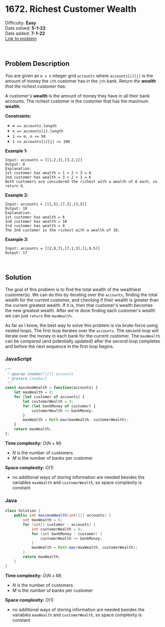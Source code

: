 # 1672. Richest Customer Wealth

Difficulty: **Easy**  
Date solved: **5-1-22**  
Date added: **7-1-22**  
[Link to problem](https://leetcode.com/problems/richest-customer-wealth/submissions/)

<br>

## Problem Description

You are given an `m x n` integer grid `accounts` where `accounts[i][j]` is the amount of money the `i​​​​​​​​​​​th`​​​​ customer has in the `j​​​​​​​​​​​th​​​​` bank. Return *the **wealth** that the richest customer has*.

A customer's **wealth** is the amount of money they have in all their bank accounts. The richest customer is the customer that has the maximum **wealth**.

**Constraints:**

- `m == accounts.length`
- `n == accounts[i].length`
- `1 <= m, n <= 50`
- `1 <= accounts[i][j] <= 100`

**Example 1:**

```
Input: accounts = [[1,2,3],[3,2,1]]
Output: 6
Explanation:
1st customer has wealth = 1 + 2 + 3 = 6
2nd customer has wealth = 3 + 2 + 1 = 6
Both customers are considered the richest with a wealth of 6 each, so return 6.
```

**Example 2:**

```
Input: accounts = [[1,5],[7,3],[3,5]]
Output: 10
Explanation: 
1st customer has wealth = 6
2nd customer has wealth = 10 
3rd customer has wealth = 8
The 2nd customer is the richest with a wealth of 10.
```

**Example 3:**

```
Input: accounts = [[2,8,7],[7,1,3],[1,9,5]]
Output: 17
```

<br>

## Solution

The goal of this problem is to find the total wealth of the wealthiest customer(s). We can do this by iterating over the `accounts`, finding the total wealth for the current customer, and checking if their wealth is greater than the current greatest wealth. If it is, then that customer's wealth becomes the new greatest wealth. After we're done finding each customer's wealth we can just `return` the `maxWealth`.

As far as I know, the best way to solve this problem is via brute-force using nested loops. The first loop iterates over the `accounts`. The second loop will iterate over the money in each bank for the current customer. The `maxWealth` can be compared (and potentially updated) after the second loop completes and before the next sequence in the first loop begins. 

### **JavaScript**

```js
/**
 * @param {number[][]} accounts
 * @return {number}
 */
const maximumWealth = function(accounts) {
    let maxWealth = 0;
    for (let customer of accounts) {
        let customerWealth = 0;
        for (let bankMoney of customer) {
            customerWealth += bankMoney;
        }
        maxWealth = Math.max(maxWealth, customerWealth);
    }
    return maxWealth;
};
```

**Time complexity:** $O(N\times M)$
- $N$ is the number of customers
- $M$ is the number of banks per customer

**Space complexity:** $O(1)$
- no additional ways of storing information are needed besides the variables `maxWealth` and `customerWealth`, so space complexity is constant

### **Java**

```java
class Solution {
    public int maximumWealth(int[][] accounts) {
        int maxWealth = 0;
        for (int[] customer : accounts) {
            int customerWealth = 0;
            for (int bankMoney : customer) {
                customerWealth += bankMoney;
            }
            maxWealth = Math.max(maxWealth, customerWealth);
        }
        return maxWealth;
    }
}
```

**Time complexity:** $O(N\times M)$
- $N$ is the number of customers
- $M$ is the number of banks per customer

**Space complexity:** $O(1)$
- no additional ways of storing information are needed besides the variables `maxWealth` and `customerWealth`, so space complexity is constant